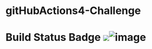 ﻿# gitHubActions4-Challenge
# Build Status Badge ![](https://github.com/ndavarpanah/gitHubActions4-Challenge/workflows/Pipeline/badge.svg)![image](https://github.com/user-attachments/assets/f6fa4d6f-47c8-474f-b433-c56bb4240a5e)
